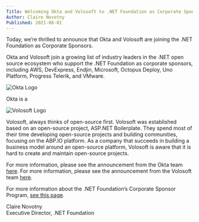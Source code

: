```yaml
---
Title: Welcoming Okta and Volosoft to .NET Foundation as Corporate Sponsors!
Author: Claire Novotny
Published: 2021-06-01
---
```

Today, we’re thrilled to announce that Okta and Volosoft are joining the .NET Foundation as Corporate Sponsors.

Okta and Volosoft join a growing list of industry leaders in the .NET open source ecosystem who support the .NET Foundation as corporate sponsors, including AWS, DevExpress, Endjin, Microsoft, Octopus Deploy, Uno Platform, Progress Telerik, and VMware.

![Okta Logo](assets/corporate-sponsors/okta.png)

Okta is a 

![Volosoft Logo](assets/corporate-sponsors/volosoft.png)

Volosoft, always thinks of open-source first. Volosoft was established based on an open-source project, ASP.NET Boilerplate. They spend most of their time developing open-source projects and building communities, focusing on the ABP.IO platform. As a company that succeeds in building a business model around an open-source platform, Volosoft is aware that it is hard to create and maintain open-source projects.

For more information, please see the announcement from the Okta team [here]().
For more information, please see the announcement from the Volosoft team [here](https://volosoft.com/blog/Volosoft-Announces-the-NET-Foundation-Sponsorship).

For more information about the .NET Foundation’s Corporate Sponsor Program, [see this page](https://dotnetfoundation.org/member/corporate-sponsors).

Claire Novotny<br />
Executive Director, .NET Foundation
